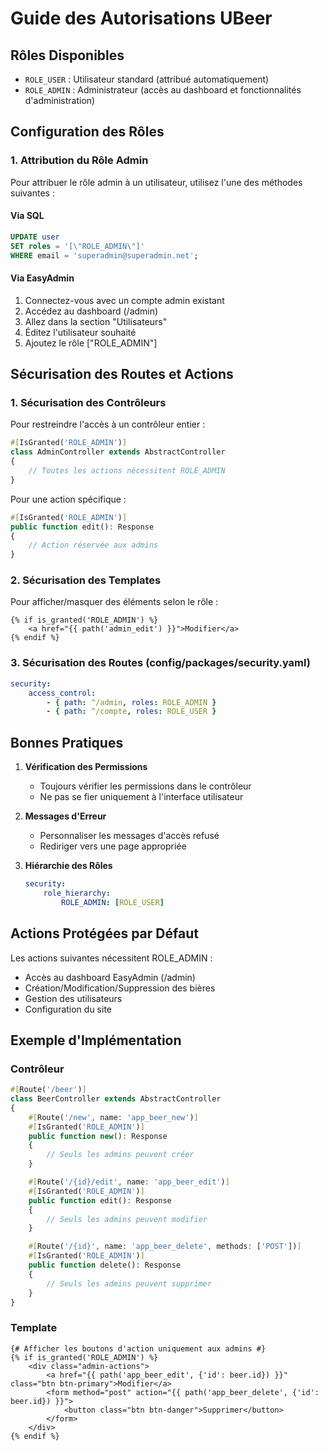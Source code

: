 # Guide des Autorisations UBeer

## Rôles Disponibles

- `ROLE_USER` : Utilisateur standard (attribué automatiquement)
- `ROLE_ADMIN` : Administrateur (accès au dashboard et fonctionnalités d'administration)

## Configuration des Rôles

### 1. Attribution du Rôle Admin

Pour attribuer le rôle admin à un utilisateur, utilisez l'une des méthodes suivantes :

#### Via SQL
```sql
UPDATE user 
SET roles = '[\"ROLE_ADMIN\"]' 
WHERE email = 'superadmin@superadmin.net';
```

#### Via EasyAdmin
1. Connectez-vous avec un compte admin existant
2. Accédez au dashboard (/admin)
3. Allez dans la section "Utilisateurs"
4. Éditez l'utilisateur souhaité
5. Ajoutez le rôle ["ROLE_ADMIN"]

## Sécurisation des Routes et Actions

### 1. Sécurisation des Contrôleurs

Pour restreindre l'accès à un contrôleur entier :
```php
#[IsGranted('ROLE_ADMIN')]
class AdminController extends AbstractController
{
    // Toutes les actions nécessitent ROLE_ADMIN
}
```

Pour une action spécifique :
```php
#[IsGranted('ROLE_ADMIN')]
public function edit(): Response
{
    // Action réservée aux admins
}
```

### 2. Sécurisation des Templates

Pour afficher/masquer des éléments selon le rôle :
```twig
{% if is_granted('ROLE_ADMIN') %}
    <a href="{{ path('admin_edit') }}">Modifier</a>
{% endif %}
```

### 3. Sécurisation des Routes (config/packages/security.yaml)

```yaml
security:
    access_control:
        - { path: ^/admin, roles: ROLE_ADMIN }
        - { path: ^/compte, roles: ROLE_USER }
```

## Bonnes Pratiques

1. **Vérification des Permissions**
   - Toujours vérifier les permissions dans le contrôleur
   - Ne pas se fier uniquement à l'interface utilisateur

2. **Messages d'Erreur**
   - Personnaliser les messages d'accès refusé
   - Rediriger vers une page appropriée

3. **Hiérarchie des Rôles**
   ```yaml
   security:
       role_hierarchy:
           ROLE_ADMIN: [ROLE_USER]
   ```

## Actions Protégées par Défaut

Les actions suivantes nécessitent ROLE_ADMIN :
- Accès au dashboard EasyAdmin (/admin)
- Création/Modification/Suppression des bières
- Gestion des utilisateurs
- Configuration du site

## Exemple d'Implémentation

### Contrôleur
```php
#[Route('/beer')]
class BeerController extends AbstractController
{
    #[Route('/new', name: 'app_beer_new')]
    #[IsGranted('ROLE_ADMIN')]
    public function new(): Response
    {
        // Seuls les admins peuvent créer
    }

    #[Route('/{id}/edit', name: 'app_beer_edit')]
    #[IsGranted('ROLE_ADMIN')]
    public function edit(): Response
    {
        // Seuls les admins peuvent modifier
    }

    #[Route('/{id}', name: 'app_beer_delete', methods: ['POST'])]
    #[IsGranted('ROLE_ADMIN')]
    public function delete(): Response
    {
        // Seuls les admins peuvent supprimer
    }
}
```

### Template
```twig
{# Afficher les boutons d'action uniquement aux admins #}
{% if is_granted('ROLE_ADMIN') %}
    <div class="admin-actions">
        <a href="{{ path('app_beer_edit', {'id': beer.id}) }}" class="btn btn-primary">Modifier</a>
        <form method="post" action="{{ path('app_beer_delete', {'id': beer.id}) }}">
            <button class="btn btn-danger">Supprimer</button>
        </form>
    </div>
{% endif %}
```
